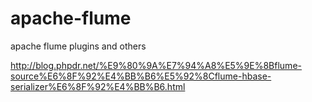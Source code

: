 # apache-flume
apache flume plugins and others

http://blog.phpdr.net/%E9%80%9A%E7%94%A8%E5%9E%8Bflume-source%E6%8F%92%E4%BB%B6%E5%92%8Cflume-hbase-serializer%E6%8F%92%E4%BB%B6.html
